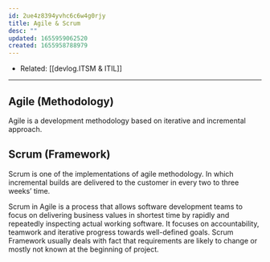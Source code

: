 ```yaml
---
id: 2ue4z8394yvhc6c6w4g0rjy
title: Agile & Scrum
desc: ""
updated: 1655959062520
created: 1655958788979
---
```


- Related: [[devlog.ITSM & ITIL]]

---

## Agile (**Methodology**)

Agile is a development methodology based on iterative and incremental approach.

## Scrum (**Framework**)

Scrum is one of the implementations of agile methodology. In which incremental builds are delivered to the customer in every two to three weeks’ time.

Scrum in Agile is a process that allows software development teams to focus on delivering business values in shortest time by rapidly and repeatedly inspecting actual working software. It focuses on accountability, teamwork and iterative progress towards well-defined goals. Scrum Framework usually deals with fact that requirements are likely to change or mostly not known at the beginning of project.
